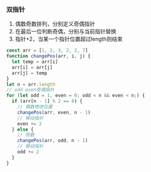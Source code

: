### 双指针
1. 偶数奇数排列，分别定义奇偶指针
2. 在最后一位判断奇偶，分别与当前指针替换
3. 指针+2，当某一个指针位置超过length则结束
```js
const arr = [1, 2, 3, 2, 2, 7]
function changePos(arr, i, j) {
  let temp = arr[i]
  arr[i] = arr[j]
  arr[j] = temp
}
let n = arr.length
// odd even奇偶指针
for (let odd = 1, even = 0; odd < n && even < n;) {
  if (arr[n - 1] % 2 == 0) {
    // 偶数修改位置
    changePos(arr, even, n - 1)
    // 移动指针
    even += 2
  } else {
    // 奇数
    changePos(arr, odd, n - 1)
    // 移动指针
    odd += 2
  }
}
```